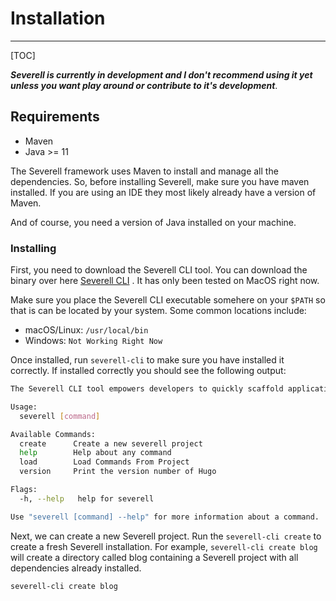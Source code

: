 # Installation

---
[TOC]

***Severell is currently in development and I don't recommend using it yet unless you want play around or contribute
to it's development***.

## Requirements

* Maven
* Java >= 11

The Severell framework uses Maven to install and manage all the dependencies. So, before installing Severell,
make sure you have maven installed. If you are using an IDE they most likely already have a version of Maven. 

And of course, you need a version of Java installed on your machine. 

### Installing 

First, you need to download the Severell CLI tool. You can download the binary over here [Severell CLI](https://github.com/mitchdennett/severell-cli/releases/download/0.0.1-alpha/severell-cli)
. It has only been tested on MacOS right now. 

Make sure you place the Severell CLI executable somehere on your `$PATH` so that is can be located by your system. Some common locations
include: 

* macOS/Linux: `/usr/local/bin`
* Windows: `Not Working Right Now`

Once installed, run `severell-cli` to make sure you have installed it correctly. If installed correctly you should see the following
output:

```bash
The Severell CLI tool empowers developers to quickly scaffold applications

Usage:
  severell [command]

Available Commands:
  create      Create a new severell project
  help        Help about any command
  load        Load Commands From Project
  version     Print the version number of Hugo

Flags:
  -h, --help   help for severell

Use "severell [command] --help" for more information about a command.

``` 
Next, we can create a new Severell project. Run the `severell-cli create` to create a fresh Severell installation.
For example, `severell-cli create blog` will create a directory called blog containing a Severell project with all dependencies
already installed.

```bash
severell-cli create blog
```

